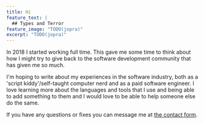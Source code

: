 ```yaml
---
title: Hi
feature_text: |
  ## Types and Terror
feature_image: "TODO(jopra)"
excerpt: "TODO(jopra)"
---
```


In 2018 I started working full time. This gave me some time to think about how I might try to give back to the software development community that has given me so much.

I'm hoping to write about my experiences in the software industry, both as a 'script kiddy'/self-taught computer nerd and as a paid software engineer. I love learning more about the languages and tools that I use and being able to add something to them and I would love to be able to help someone else do the same.

If you have any questions or fixes you can message me at [the contact form](/contact).
